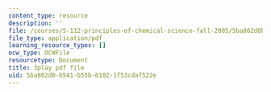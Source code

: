 ```yaml
---
content_type: resource
description: ''
file: /courses/5-112-principles-of-chemical-science-fall-2005/5ba802d0b541b55b01021f53cdaf522e_OpmQh1ChWdE.pdf
file_type: application/pdf
learning_resource_types: []
ocw_type: OCWFile
resourcetype: Document
title: 3play pdf file
uid: 5ba802d0-b541-b55b-0102-1f53cdaf522e
---
```

